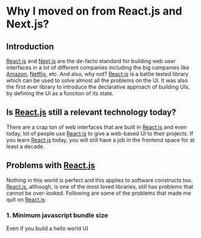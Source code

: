 # Why I moved on from React.js and Next.js?

## Introduction

[React.js] and [Next.js] are the de-facto standard for building web user interfaces in a lot of different companies
including the big companies like [Amazon], [Netflix], etc. And also, why not? [React.js] is a battle tested library
which can be used to solve almost all the problems on the UI. It was also the first ever library to introduce the
declarative approach of building UIs, by defining the UI as a function of its state.

## Is [React.js] still a relevant technology today?

There are a crap ton of web interfaces that are built in [React.js] and even today, lot of people use [React.js] to give
a web-based UI to their projects. If you learn [React.js] today, you will still have a job in the frontend space for at
least a decade.

## Problems with [React.js]

Nothing in this world is perfect and this applies to software constructs too. [React.js], although, is one of the most
loved libraries, still has problems that cannot be over-looked. Following are some of the problems that made me quit on
[React.js]:

### 1. Minimum javascript bundle size

Even if you build a hello world UI

[React.js]: https://react.dev/
[Next.js]: https://nextjs.org/
[Amazon]: https://www.amazon.com
[Netflix]: https://netflix.com/
